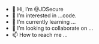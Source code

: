 - 👋 Hi, I’m @JDSecure
- 👀 I’m interested in ...code.
- 🌱 I’m currently learning ...
- 💞️ I’m looking to collaborate on ...
- 📫 How to reach me ...

<!---
JDSecure/JDSecure is a ✨ special ✨ repository because its `README.md` (this file) appears on your GitHub profile.
You can click the Preview link to take a look at your changes.
--->
